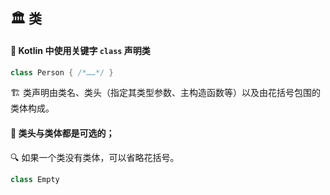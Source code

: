## 🏛️ 类

#### 🔑 Kotlin 中使用关键字 `class` 声明类

```kotlin
class Person { /*……*/ }
```

🏗️ 类声明由类名、类头（指定其类型参数、主构造函数等）以及由花括号包围的类体构成。

#### 🔧 类头与类体都是可选的；

🔍 如果一个类没有类体，可以省略花括号。

```kotlin
class Empty
```
